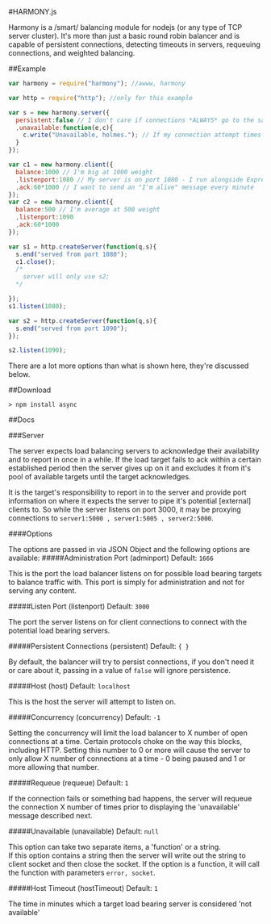 #HARMONY.js

Harmony is a /smart/ balancing module for nodejs (or any type of TCP server cluster).  It's more than just a basic round robin balancer and is capable of persistent connections, detecting timeouts in servers, requeuing connections, and weighted balancing.

##Example

```javascript
var harmony = require("harmony"); //awww, harmony

var http = require("http"); //only for this example

var s = new harmony.server({
  persistent:false // I don't care if connections *ALWAYS* go to the same server
  ,unavailable:function(e,c){
    c.write("Unavailable, holmes."); // If my connection attempt times out then I'll call this function
  }
});

var c1 = new harmony.client({
  balance:1000 // I'm big at 1000 weight
  ,listenport:1080 // My server is on port 1080 - I run alongside Express and other sugar
  ,ack:60*1000 // I want to send an "I'm alive" message every minute
});
var c2 = new harmony.client({
  balance:500 // I'm average at 500 weight
  ,listenport:1090
  ,ack:60*1000
});

var s1 = http.createServer(function(q,s){
  s.end("served from port 1080");
  c1.close();
  /*
    server will only use s2;
  */

});
s1.listen(1080);

var s2 = http.createServer(function(q,s){
  s.end("served from port 1090");
});

s2.listen(1090);
```

There are a lot more options than what is shown here, they're discussed below.

##Download
```
> npm install async
```

##Docs

###Server

The server expects load balancing servers to acknowledge their availability and to report in once in a while.  If the load target fails to ack within a certain established period then the server gives up on it and excludes it from it's pool of available targets until the target acknowledges.

It is the target's responsibility to report in to the server and provide port information on where it expects the server to pipe it's potential [external] clients to.  So while the server listens on port 3000, it may be proxying connections to ```server1:5000 , server1:5005 , server2:5000```.

####Options

The options are passed in via JSON Object and the following options are available:
#####Administration Port (adminport)
Default: ```1666```

This is the port the load balancer listens on for possible load bearing targets to balance traffic with.  This port is simply for administration and not for serving any content.

#####Listen Port (listenport)
Default: ```3000```

The port the server listens on for client connections to connect with the potential load bearing servers.

#####Persistent Connections (persistent)
Default: ```{ } ```

By default, the balancer will try to persist connections, if you don't need it or care about it, passing in a value of ```false``` will ignore persistence.

#####Host (host)
Default: ```localhost```

This is the host the server will attempt to listen on.

#####Concurrency (concurrency)
Default: ```-1```

Setting the concurrency will limit the load balancer to X number of open connections at a time.  Certain protocols choke on the way this blocks, including HTTP.  Setting this number to 0 or more will cause the server to only allow X number of connections at a time - 0 being paused and 1 or more allowing that number.

#####Requeue (requeue)
Default: ```1```

If the connection fails or something bad happens, the server will requeue the connection X number of times prior to displaying the 'unavailable' message described next.

#####Unavailable (unavailable)
Default: ```null```

This option can take two separate items, a 'function' or a string.  
If this option contains a string then the server will write out the string to client socket and then close the socket.
If the option is a function, it will call the function with parameters ```error, socket```.

#####Host Timeout (hostTimeout)
Default: ```1```

The time in minutes which a target load bearing server is considered 'not available' 

